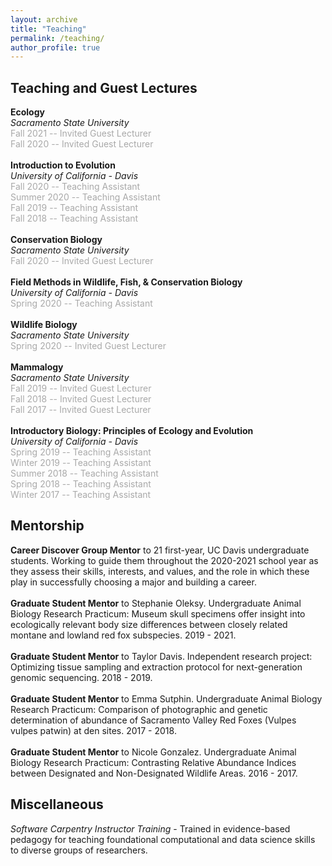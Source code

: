```yaml
---
layout: archive
title: "Teaching"
permalink: /teaching/
author_profile: true
---
```


## Teaching and Guest Lectures

**Ecology** \
*Sacramento State University* \
<span style="color:darkgray">Fall 2021 -- Invited Guest Lecturer</span> \
<span style="color:darkgray">Fall 2020 -- Invited Guest Lecturer</span> \
\
**Introduction to Evolution** \
*University of California - Davis* \
<span style="color:darkgray">Fall 2020 -- Teaching Assistant</span> \
<span style="color:darkgray">Summer 2020 -- Teaching Assistant</span> \
<span style="color:darkgray">Fall 2019 -- Teaching Assistant</span> \
<span style="color:darkgray">Fall 2018 -- Teaching Assistant</span> \
\
**Conservation Biology** \
*Sacramento State University* \
<span style="color:darkgray">Fall 2020 -- Invited Guest Lecturer</span> \
\
**Field Methods in Wildlife, Fish, & Conservation Biology** \
*University of California - Davis* \
<span style="color:darkgray">Spring 2020 -- Teaching Assistant</span> \
\
**Wildlife Biology** \
*Sacramento State University* \
<span style="color:darkgray">Spring 2020 -- Invited Guest Lecturer</span> \
\
**Mammalogy** \
*Sacramento State University* \
<span style="color:darkgray">Fall 2019 -- Invited Guest Lecturer</span> \
<span style="color:darkgray">Fall 2018 -- Invited Guest Lecturer</span> \
<span style="color:darkgray">Fall 2017 -- Invited Guest Lecturer</span> \
\
**Introductory Biology: Principles of Ecology and Evolution** \
*University of California - Davis* \
<span style="color:darkgray">Spring 2019 -- Teaching Assistant</span> \
<span style="color:darkgray">Winter 2019 -- Teaching Assistant</span> \
<span style="color:darkgray">Summer 2018 -- Teaching Assistant</span> \
<span style="color:darkgray">Spring 2018 -- Teaching Assistant</span> \
<span style="color:darkgray">Winter 2017 -- Teaching Assistant</span> 

## Mentorship

**Career Discover Group Mentor** to 21 first-year, UC Davis undergraduate students. Working to guide them throughout the 2020-2021 school year as they assess their skills, interests, and values, and the role in which these play in successfully choosing a major and building a career. \
\
**Graduate Student Mentor** to Stephanie Oleksy. Undergraduate Animal Biology Research Practicum: Museum skull specimens offer insight into ecologically relevant body size differences between closely related montane and lowland red fox subspecies. 2019 - 2021. \
\
**Graduate Student Mentor** to Taylor Davis. Independent research project: Optimizing tissue sampling and extraction protocol for next-generation genomic sequencing. 2018 - 2019. \
\
**Graduate Student Mentor** to Emma Sutphin. Undergraduate Animal Biology Research Practicum: Comparison of photographic and genetic determination of abundance of Sacramento Valley Red Foxes (Vulpes vulpes patwin) at den sites. 2017 - 2018. \
\
**Graduate Student Mentor** to Nicole Gonzalez. Undergraduate Animal Biology Research Practicum: Contrasting Relative Abundance Indices between Designated and Non-Designated Wildlife Areas. 2016 - 2017.


## Miscellaneous

*Software Carpentry Instructor Training* - Trained in evidence-based pedagogy for teaching foundational computational and data science skills to diverse groups of researchers.
